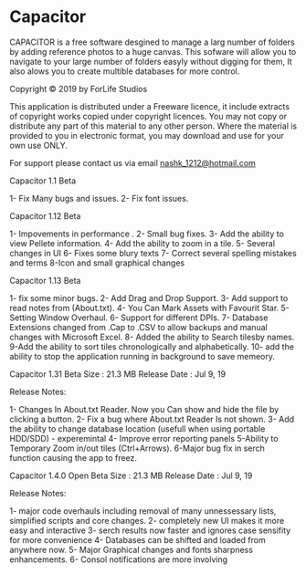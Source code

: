 # Capacitor
CAPACITOR is a free software desgined to manage a larg number of folders by adding reference photos to a huge canvas. This sofware will allow you to navigate to your large number of folders easyly without digging for them, It also alows you to create multible databases for more control.

Copyright © 2019 by ForLife Studios

This application is distributed under a Freeware licence, it include extracts of copyright works copied under copyright licences. You may not copy or distribute any part of this material to any other person. Where the material is provided to you in electronic format, you may download and use for your own use ONLY.

For support please contact us via email
nashk_1212@hotmail.com

Capacitor 1.1 Beta

1- Fix Many bugs and issues.
2- Fix font issues.

Capacitor 1.12 Beta

1- Impovements in performance .
2- Small bug fixes.
3- Add the ability to view Pellete information.
4- Add the ability to zoom in a tile.
5- Several changes in UI
6- Fixes some blury texts
7- Correct several spelling mistakes and terms
8-Icon and small graphical changes

Capacitor 1.13 Beta


1- fix some minor bugs.
2- Add Drag and Drop Support.
3- Add support to read notes from (About.txt).
4- You Can Mark Assets with Favourit Star.
5- Setting Window Overhaul.
6- Support for different DPIs.
7- Database Extensions changed from .Cap to .CSV to allow backups and manual changes with Microsoft Excel.
8- Added the ability to Search tilesby names.
9-Add the ability to sort tiles chronologically and alphabetically.
10- add the ability to stop the application running in background to save memeory.

Capacitor 1.31 Beta
Size : 21.3 MB
Release Date : Jul 9, 19

Release Notes:

1- Changes In About.txt Reader. Now you Can show and hide the file by clicking a button.
2- Fix a bug where About.txt Reader Is not shown.
3- Add the ability to change database location (usefull when using portable HDD/SDD) - experemintal
4- Improve error reporting panels
5-Ability to Temporary Zoom in/out tiles (Ctrl+Arrows).
6-Major bug fix in serch function causing the app to freez.

Capacitor 1.4.0 Open Beta
Size : 21.3 MB
Release Date : Jul 9, 19

Release Notes:

1- major code overhauls including removal of many unnessessary lists, simplified scripts and core changes.
2- completely new UI makes it more easy and interactive
3- serch results now faster and ignores case sensifity for more convenience
4- Databases can be shifted and loaded from anywhere now.
5- Major Graphical changes and fonts sharpness enhancements.
6- Consol notifications are more involving 
